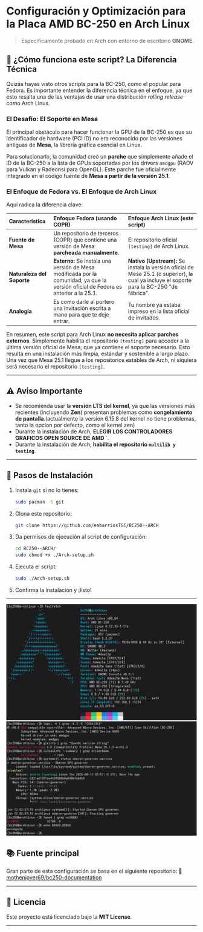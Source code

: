 # Configuración y Optimización para la Placa **AMD BC-250** en **Arch Linux**

> Específicamente probado en Arch con entorno de escritorio **GNOME**.
## 🧠 ¿Cómo funciona este script? La Diferencia Técnica

Quizás hayas visto otros scripts para la BC-250, como el popular para Fedora. Es importante entender la diferencia técnica en el enfoque, ya que esto resalta una de las ventajas de usar una distribución *rolling release* como Arch Linux.

### El Desafío: El Soporte en Mesa

El principal obstáculo para hacer funcionar la GPU de la BC-250 es que su identificador de hardware (PCI ID) no era reconocido por las versiones antiguas de **Mesa**, la librería gráfica esencial en Linux.

Para solucionarlo, la comunidad creó un **parche** que simplemente añade el ID de la BC-250 a la lista de GPUs soportadas por los drivers `amdgpu` (RADV para Vulkan y Radeonsi para OpenGL). Este parche fue oficialmente integrado en el código fuente de **Mesa a partir de la versión 25.1**.

### El Enfoque de Fedora vs. El Enfoque de Arch Linux

Aquí radica la diferencia clave:

| Característica | Enfoque Fedora (usando COPR) | Enfoque Arch Linux (este script) |
| :--- | :--- | :--- |
| **Fuente de Mesa** | Un repositorio de terceros (COPR) que contiene una versión de Mesa **parcheada manualmente**. | El repositorio oficial `[testing]` de Arch Linux. |
| **Naturaleza del Soporte** | **Externo:** Se instala una versión de Mesa modificada por la comunidad, ya que la versión oficial de Fedora es anterior a la 25.1. | **Nativo (Upstream):** Se instala la versión oficial de Mesa 25.1 (o superior), la cual ya incluye el soporte para la BC-250 "de fábrica". |
| **Analogía** | Es como darle al portero una invitación escrita a mano para que te deje entrar. | Tu nombre ya estaba impreso en la lista oficial de invitados. |

En resumen, este script para Arch Linux **no necesita aplicar parches externos**. Simplemente habilita el repositorio `[testing]` para acceder a la última versión oficial de Mesa, que ya contiene el soporte necesario. Esto resulta en una instalación más limpia, estándar y sostenible a largo plazo. Una vez que Mesa 25.1 llegue a los repositorios estables de Arch, ni siquiera será necesario el repositorio `[testing]`.


---

## ⚠️ Aviso Importante

* Se recomienda usar la **versión LTS del kernel**, ya que las versiones más recientes (incluyendo **Zen**) presentan problemas como **congelamiento de pantalla**.(actualmente la version 6.15.8 del kernel no tiene problemas, tanto la opcion por defecto, como el kernel zen)
* Durante la instalación de Arch, **ELEGIR LOS CONTROLADORES GRAFICOS OPEN SOURCE DE AMD `**.
* Durante la instalación de Arch, **habilita el repositorio `multilib y testing`**.

---

## 🚀 Pasos de Instalación

1. Instala `git` si no lo tienes:

   ```bash
   sudo pacman -S git
   ```

2. Clona este repositorio:

   ```bash
   git clone https://github.com/eabarriosTGC/BC250--ARCH
   ```

3. Da permisos de ejecución al script de configuración:

   ```bash
   cd BC250--ARCH/
   sudo chmod +x ./Arch-setup.sh
   ```

4. Ejecuta el script:

   ```bash
   sudo ./Arch-setup.sh
   ```

5. Confirma la instalación y ¡listo!

---

![Image alt](https://github.com/eabarriosTGC/BC250--ARCH/blob/17e3dc21465d43af5f1cf50b777fd111dba8e534/Captura%20desde%202025-06-12%2008-59-12.png)
![Image alt](https://github.com/eabarriosTGC/BC250--ARCH/blob/eadb312d559b32ba5732df1996ac99d7360f61c9/Captura%20desde%202025-06-12%2003-03-40.png)

## 📚 Fuente principal

Gran parte de esta configuración se basa en el siguiente repositorio:
🔗 [mothenjoyer69/bc250-documentation](https://github.com/mothenjoyer69/bc250-documentation)

---

## 📄 Licencia

Este proyecto está licenciado bajo la **MIT License**.

---
